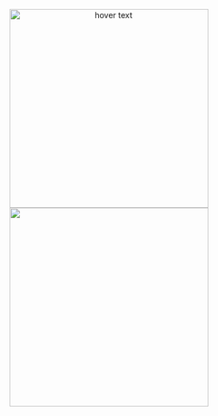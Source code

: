 <p align="center">
  <img src="https://notabug.org/Gibsol/i3wm-config/src/master/i3wm.jpg" width="350" title="hover text">
  <img src="https://notabug.org/Gibsol/i3wm-config/src/master/i3wm.jpg" width="350" alt="">
</p>
